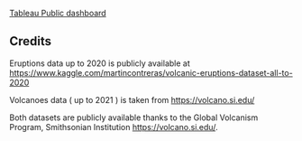 [Tableau Public dashboard](https://public.tableau.com/app/profile/tindaro/viz/Volcanoes_16318883532200/Volcanoesanderuptions?publish=yes)

## Credits 
Eruptions data up to 2020 is publicly available at
https://www.kaggle.com/martincontreras/volcanic-eruptions-dataset-all-to-2020

Volcanoes data ( up to 2021 ) is taken from https://volcano.si.edu/

Both datasets are publicly available thanks to the Global Volcanism Program, Smithsonian Institution
https://volcano.si.edu/.
 
 
